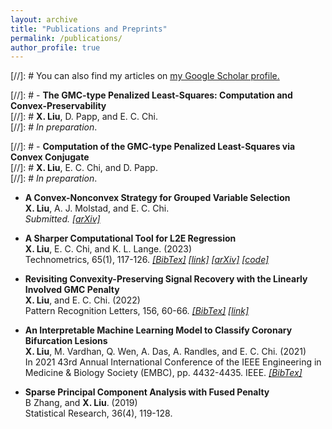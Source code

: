 ```yaml
---
layout: archive
title: "Publications and Preprints"
permalink: /publications/
author_profile: true
---
```


[//]: #  You can also find my articles on <u><a href="{{author.googlescholar}}">my Google Scholar profile</a>.</u>


[//]: #  - **The GMC-type Penalized Least-Squares: Computation and Convex-Preservability**\
[//]: #  **X. Liu**,  D. Papp, and E. C. Chi. \
[//]: #  *In preparation*. 

[//]: #  - **Computation of the GMC-type Penalized Least-Squares via Convex Conjugate**\
[//]: #  **X. Liu**, E. C. Chi, and D. Papp. \
[//]: #  *In preparation*. 

- **A Convex-Nonconvex Strategy for Grouped Variable Selection**\
**X. Liu**,  A. J. Molstad, and E. C. Chi. \
*Submitted. [[arXiv]](https://arxiv.org/abs/2111.15075)*

- **A Sharper Computational Tool for L2E Regression**\
**X. Liu**,  E. C. Chi, and K. L. Lange. (2023) \
Technometrics, 65(1), 117-126.
*[[BibTex]](/files/BibTex/L2E.txt) [[link]](https://www.tandfonline.com/doi/full/10.1080/00401706.2022.2118172) [[arXiv]](https://arxiv.org/abs/2203.02993) [[code]](https://jocelynchi.github.io/L2E-package-demo/)*


- **Revisiting Convexity-Preserving Signal Recovery with the Linearly Involved GMC Penalty**\
**X. Liu**, and E. C. Chi. (2022)\
Pattern Recognition Letters, 156, 60-66. 
*[[BibTex]](/files/BibTex/LIGMC.txt) [[link]](https://www.sciencedirect.com/science/article/abs/pii/S0167865522000381)*


 - **An Interpretable Machine Learning Model to Classify Coronary Bifurcation Lesions**\
**X. Liu**,  M. Vardhan, Q. Wen, A. Das, A. Randles, and E. C. Chi. (2021)\
In 2021 43rd Annual International Conference of the IEEE Engineering in Medicine & Biology Society (EMBC), pp. 4432-4435. IEEE.
*[[BibTex]](/files/BibTex/EMBC.txt)*
        
- **Sparse Principal Component Analysis with Fused Penalty**\
B Zhang, and **X. Liu**. (2019)\
Statistical Research, 36(4), 119-128.


